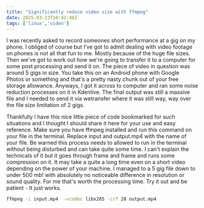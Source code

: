 ```yaml
---
title: "Significantly reduce video size with ffmpeg"
date: 2025-03-23T10:42:48Z
tags: ['linux','video']
---
```


I was recently asked to record someones short performance at a gig on my phone. I obliged of course but I've got to admit dealing with video footage on phones is not all that fun to me. Mostly because of the huge file sizes. Then we've got to work out how we're going to transfer it to a computer for some post processing and send it on. The piece of video in question was around 5 gigs in size. You take this on an Android phone with Google Photos or something and that's a pretty nasty chunk out of your free storage allowance. Anyways, I got it across to computer and ran some noise reduction processes on it in Kdenlive. The final output was still a massive file and I needed to send it via wetransfer where it was still way, way over the file size limitation of 2 gigs.

Thankfully I have this nice little piece of code bookmarked for such situations and I thought I should share it here for your use and easy reference. Make sure you have ffmpeg installed and run this command on your file in the terminal. Replace input and output.mp4 with the name of your file. Be warned this process needs to allowed to run in the terminal without being disturbed and can take quite some time. I can't explain the technicals of it but it goes through frame and frame and runs some compression on it. It  may take a quite a long time even on a short video depending on the power of your machine. I managed to a 5 gig file down to under 500 mb! with absolutely no noticeable difference in resolution or sound quality. For me that's worth the processing time. Try it out and be patient -  It just works.

```sh
ffmpeg -i input.mp4  -vcodec libx265 -crf 28 output.mp4
```
